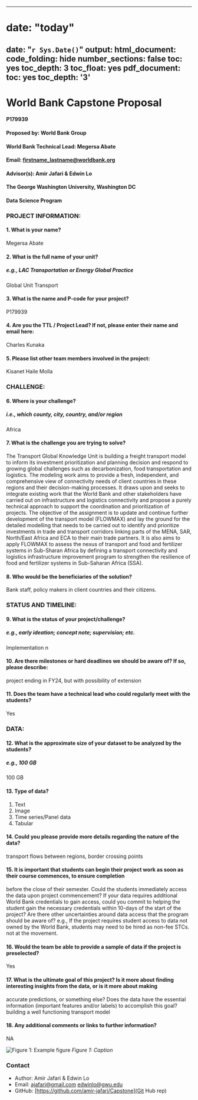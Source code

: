 
---
# date: "today"
date: "`r Sys.Date()`"
output:
  html_document:
    code_folding: hide
    number_sections: false
    toc: yes
    toc_depth: 3
    toc_float: yes
  pdf_document:
    toc: yes
    toc_depth: '3'
---

# **World Bank Capstone Proposal**
#### P179939
#### Proposed by: World Bank Group
#### World Bank Technical Lead: Megersa Abate
#### Email: firstname_lastname@worldbank.org
#### Advisor(s): Amir Jafari & Edwin Lo
#### The George Washington University, Washington DC  
#### Data Science Program


### **PROJECT INFORMATION:**
#### 1. What is your name?  
Megersa Abate


#### 2. What is the full name of your unit?
##### e.g., LAC Transportation or Energy Global Practice
Global Unit Transport


#### 3. What is the name and P-code for your project?
P179939


#### 4. Are you the TTL / Project Lead? If not, please enter their name and email here:
Charles Kunaka


#### 5. Please list other team members involved in the project:
Kisanet Haile Molla



### **CHALLENGE:**
#### 6. Where is your challenge? 
##### i.e., which county, city, country, and/or region
Africa


#### 7. What is the challenge you are trying to solve?
The Transport Global Knowledge Unit is building a freight transport model to inform its investment prioritization and planning decision and respond to growing
global challenges such as decarbonization, food transportation and logistics. The modeling work aims to provide a fresh, independent, and comprehensive view of
connectivity needs of client countries in these regions and their decision-making processes. It draws upon and seeks to integrate existing work that the World
Bank and other stakeholders have carried out on infrastructure and logistics connectivity and propose a purely technical approach to support the coordination and
prioritization of projects.
The objective of the assignment is to update and continue further development of the transport model (FLOWMAX) and lay the ground for the detailed modelling
that needs to be carried out to identify and prioritize investments in trade and transport corridors linking parts of the MENA, SAR, North/East Africa and ECA to
their main trade partners. It is also aims to apply FLOWMAX to assess the nexus of transport and food and fertilizer systems in Sub-Sharan Africa by defining a
transport connectivity and logistics infrastructure improvement program to strengthen the resilience of food and fertilizer systems in Sub-Saharan Africa (SSA).


#### 8. Who would be the beneficiaries of the solution?

Bank staff, policy makers in client countries and their citizens.
            



### **STATUS AND TIMELINE:**
#### 9. What is the status of your project/challenge?
##### e.g., early ideation; concept note; supervision; etc.
Implementation n
            



#### 10. Are there milestones or hard deadlines we should be aware of? If so, please describe: 

project ending in FY24, but with possibility of extension
            


#### 11. Does the team have a technical lead who could regularly meet with the students? 
Yes



### **DATA:**
#### 12. What is the approximate size of your dataset to be analyzed by the students?
##### e.g., 100 GB
100 GB


#### 13. Type of data? 

1. Text
2. Image
3. Time series/Panel data
4. Tabular
            


#### 14. Could you please provide more details regarding the nature of the data?

transport flows between regions, border crossing points
            


#### 15. It is important that students can begin their project work as soon as their course commences, to ensure completion
before the close of their semester. Could the students immediately access the data upon project commencement? If your data requires additional World Bank
credentials to gain access, could you commit to helping the student gain the necessary credentials within 10-days of the start of the project?  Are there other uncertainties around data access that the program should be aware of? e.g., If the project requires student access to data not owned by the World Bank, students may need to be hired as non-fee STCs.
not at the movement.



#### 16. Would the team be able to provide a sample of data if the project is preselected?
Yes


#### 17. What is the ultimate goal of this project? Is it more about finding interesting insights from the data, or is it more about making
accurate predictions, or something else? Does the data have the essential information (important features and/or labels) to accomplish this goal?
building a well functioning transport model


#### 18. Any additional comments or links to further information?
NA


![Figure 1: Example figure](2024_Fall_04.png)
*Figure 1: Caption*


### Contact
- Author: Amir Jafari & Edwin Lo
- Email: [ajafari@gmail.com](Email) [edwinlo@gwu.edu](Email)
- GitHub: [https://github.com/amir-jafari/Capstone](Git Hub rep)
